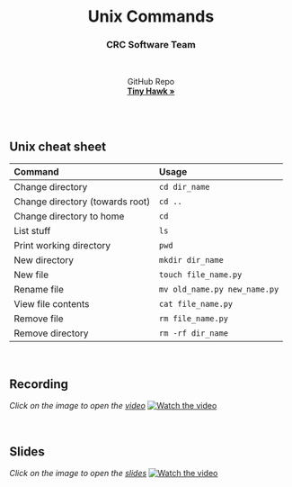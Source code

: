 <h1 align="center">Unix Commands</h1>
<h3 align="center">CRC Software Team</h3>

<br>
  <p align="center">
    GitHub Repo
    <br/>
    <a href="https://github.com/CabrilloRoboticsClub/tiny_hawk"><strong>Tiny Hawk »</strong></a>
    <br/><br/>
  </p>
<br>

## Unix cheat sheet 
| Command | Usage |
| :------ | :---- | 
| Change directory | `cd dir_name` | 
| Change directory (towards root) | `cd ..` | 
| Change directory to home | `cd` | 
| List stuff | `ls` | 
| Print working directory | `pwd` | 
| New directory | `mkdir dir_name` | 
| New file | `touch file_name.py` |
| Rename file | `mv old_name.py new_name.py`
| View file contents | `cat file_name.py` |
| Remove file | `rm file_name.py` | 
| Remove directory | `rm -rf dir_name`

<br>


## Recording 
*Click on the image to open the [video](https://www.youtube.com/watch?v=hzFErKeImTs)*
[![Watch the video](https://i.imgur.com/Pi2UlNw.png)](https://youtu.be/hzFErKeImTs "Tiny Hawk: Unix commands")

<br>

## Slides
*Click on the image to open the [slides](https://www.canva.com/design/DAFumdVmae4/view)*
[![Watch the video](https://i.imgur.com/Ur8kCim.png)](https://www.canva.com/design/DAFumdVmae4/view "Tiny Hawk: Unix commands")

